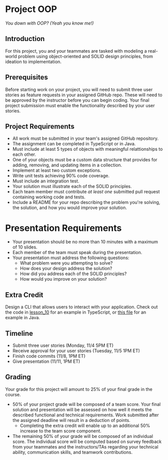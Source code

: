 # Project OOP
*You down with OOP? (Yeah you know me!)*

## Introduction

For this project, you and your teammates are tasked with modeling a real-world problem using object-oriented and SOLID design principles, from ideation to implementation.

## Prerequisites

Before starting work on your project, you will need to submit three user stories as feature requests in your assigned GitHub repo. These will need to be approved by the instructor before you can begin coding. Your final project submission must enable the functionality described by your user stories.

## Project Requirements

* All work must be submitted in your team's assigned GitHub repository.
* The assignment can be completed in TypeScript or in Java.
* Must include at least 5 types of objects with meaningful relattionships to each other.
* One of your objects must be a custom data structure that provides for adding, removing, and updating items in a collection.
* Implement at least two custom exceptions.
* Write unit tests achieving 90% code coverage.
* Must include an integration test.
* Your solution must illustrate each of the SOLID principles.
* Each team member must contribute *at least one* submitted pull request containing working code and tests.
* Include a README for your repo describing the problem you're solving, the solution, and how you would improve your solution.

# Presentation Requirements

* Your presentation should be no more than 10 minutes with a maximum of 10 slides.
* Each member of the team must speak during the presentation.
* Your presentation must address the following questions:
    * What problem were you attempting to solve?
    * How does your design address the solution?
    * How did you address each of the SOLID principles?
    * How would you improve on your solution?

## Extra Credit

Design a CLI that allows users to interact with your application. Check out the code in [lesson_10](/lesson_10/libraries/src/cli/) for an example in TypeScript, or [this file](/lib/java/codedifferently-instructional/instructional-lib/src/main/java/com/codedifferently/instructional/quiz/QuizProctor.java) for an example in Java.

## Timeline

* Submit three user stories (Monday, 11/4 5PM ET)
* Receive approval for your user stories (Tuesday, 11/5 1PM ET)
* Finish code commits (11/8, 1PM ET)
* Give presentation (11/11, 1PM ET)

## Grading

Your grade for this project will amount to 25% of your final grade in the course.

* 50% of your project grade will be composed of a team score. Your final solution and presentation will be assessed on how well it meets the described functional and technical requirements. Work submitted after the assigned deadline will result in a deduction of points.
    * Completing the extra credit will enable up to an additional 50% increase to the team score component.
* The remaining 50% of your grade will be composed of an individual score. The individual score will be computed based on survey feedback from your teammates and the instructors/TAs regarding your technical ability, communication skills, and teamwork contributions.